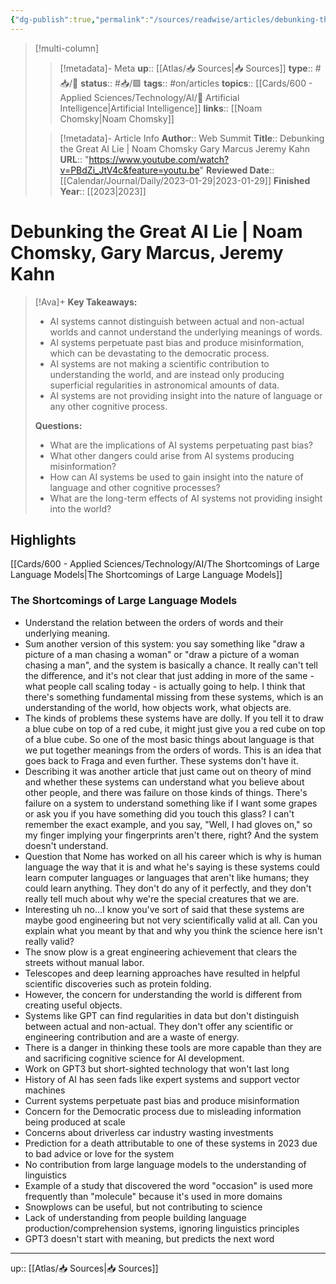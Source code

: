 ```yaml
---
{"dg-publish":true,"permalink":"/sources/readwise/articles/debunking-the-great-ai-lie-by-noam-chomsky-gary-marcus-jeremy-kahn/"}
---
```


> [!multi-column]
>
>> [!metadata]- Meta
>> **up**:: [[Atlas/📥 Sources\|📥 Sources]]
>> **type**:: #📥/📰 
>> **status**:: #📥/🟩 
>> **tags**:: #on/articles
>> **topics**:: [[Cards/600 - Applied Sciences/Technology/AI/🤖 Artificial Intelligence\|Artificial Intelligence]]
>> **links**:: [[Noam Chomsky\|Noam Chomsky]]
>
>> [!metadata]- Article Info
>> **Author**:: Web Summit
>> **Title**:: Debunking the Great AI Lie | Noam Chomsky Gary Marcus Jeremy Kahn
>> **URL**:: "https://www.youtube.com/watch?v=PBdZi_JtV4c&feature=youtu.be"
>> **Reviewed Date**:: [[Calendar/Journal/Daily/2023-01-29\|2023-01-29]]
>> **Finished Year**:: [[2023\|2023]]

# Debunking the Great AI Lie | Noam Chomsky, Gary Marcus, Jeremy Kahn

> [!Ava]+
> **Key Takeaways:**
> - AI systems cannot distinguish between actual and non-actual worlds and cannot understand the underlying meanings of words.
> - AI systems perpetuate past bias and produce misinformation, which can be devastating to the democratic process.
> - AI systems are not making a scientific contribution to understanding the world, and are instead only producing superficial regularities in astronomical amounts of data.
> - AI systems are not providing insight into the nature of language or any other cognitive process.
> 
> **Questions:**
> - What are the implications of AI systems perpetuating past bias?
> - What other dangers could arise from AI systems producing misinformation?
> - How can AI systems be used to gain insight into the nature of language and other cognitive processes?
> - What are the long-term effects of AI systems not providing insight into the world?

## Highlights

[[Cards/600 - Applied Sciences/Technology/AI/The Shortcomings of Large Language Models\|The Shortcomings of Large Language Models]]

### The Shortcomings of Large Language Models
- Understand the relation between the orders of words and their underlying meaning. 
- Sum another version of this system: you say something like "draw a picture of a man chasing a woman" or "draw a picture of a woman chasing a man", and the system is basically a chance. It really can't tell the difference, and it's not clear that just adding in more of the same - what people call scaling today - is actually going to help. I think that there's something fundamental missing from these systems, which is an understanding of the world, how objects work, what objects are.
- The kinds of problems these systems have are dolly. If you tell it to draw a blue cube on top of a red cube, it might just give you a red cube on top of a blue cube. So one of the most basic things about language is that we put together meanings from the orders of words. This is an idea that goes back to Fraga and even further. These systems don't have it.
- Describing it was another article that just came out on theory of mind and whether these systems can understand what you believe about other people, and there was failure on those kinds of things. There's failure on a system to understand something like if I want some grapes or ask you if you have something did you touch this glass? I can't remember the exact example, and you say, "Well, I had gloves on," so my finger implying your fingerprints aren't there, right? And the system doesn't understand.
- Question that Nome has worked on all his career which is why is human language the way that it is and what he's saying is these systems could learn computer languages or languages that aren't like humans; they could learn anything. They don't do any of it perfectly, and they don't really tell much about why we're the special creatures that we are. 
- Interesting uh no...I know you've sort of said that these systems are maybe good engineering but not very scientifically valid at all. Can you explain what you meant by that and why you think the science here isn't really valid?
- The snow plow is a great engineering achievement that clears the streets without manual labor.
- Telescopes and deep learning approaches have resulted in helpful scientific discoveries such as protein folding.
- However, the concern for understanding the world is different from creating useful objects.
- Systems like GPT can find regularities in data but don't distinguish between actual and non-actual. They don't offer any scientific or engineering contribution and are a waste of energy.
- There is a danger in thinking these tools are more capable than they are and sacrificing cognitive science for AI development.
- Work on GPT3 but short-sighted technology that won't last long
- History of AI has seen fads like expert systems and support vector machines
- Current systems perpetuate past bias and produce misinformation
- Concern for the Democratic process due to misleading information being produced at scale
- Concerns about driverless car industry wasting investments
- Prediction for a death attributable to one of these systems in 2023 due to bad advice or love for the system
- No contribution from large language models to the understanding of linguistics 
- Example of a study that discovered the word "occasion" is used more frequently than "molecule" because it's used in more domains 
- Snowplows can be useful, but not contributing to science 
- Lack of understanding from people building language production/comprehension systems, ignoring linguistics principles 
- GPT3 doesn't start with meaning, but predicts the next word

---
up:: [[Atlas/📥 Sources\|📥 Sources]]
